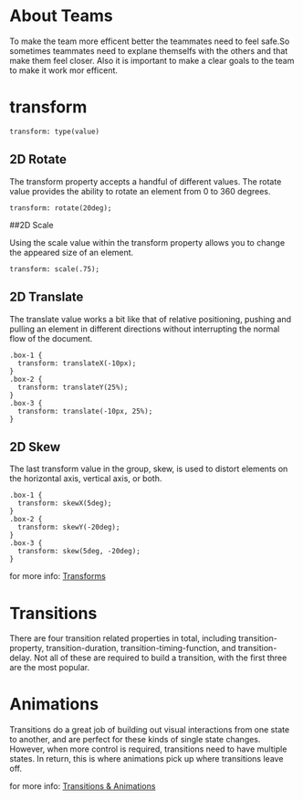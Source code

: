 # About Teams

To make the team more efficent better the teammates need to feel safe.So sometimes teammates need to explane themselfs with the others and that make them feel closer. Also it is important to make a clear goals to the team to make it work mor efficent.

# transform

```
transform: type(value)
```

## 2D Rotate

The transform property accepts a handful of different values. The rotate value provides the ability to rotate an element from 0 to 360 degrees.

```
transform: rotate(20deg);
```

##2D Scale

Using the scale value within the transform property allows you to change the appeared size of an element.

```
transform: scale(.75);
```

## 2D Translate

The translate value works a bit like that of relative positioning, pushing and pulling an element in different directions without interrupting the normal flow of the document.

```
.box-1 {
  transform: translateX(-10px);
}
.box-2 {
  transform: translateY(25%);
}
.box-3 {
  transform: translate(-10px, 25%);
}
```

## 2D Skew

The last transform value in the group, skew, is used to distort elements on the horizontal axis, vertical axis, or both.

```
.box-1 {
  transform: skewX(5deg);
}
.box-2 {
  transform: skewY(-20deg);
}
.box-3 {
  transform: skew(5deg, -20deg);
}

```

for more info: [Transforms](https://learn.shayhowe.com/advanced-html-css/css-transforms)

# Transitions

There are four transition related properties in total, including transition-property, transition-duration, transition-timing-function, and transition-delay. Not all of these are required to build a transition, with the first three are the most popular.

# Animations

Transitions do a great job of building out visual interactions from one state to another, and are perfect for these kinds of single state changes. However, when more control is required, transitions need to have multiple states. In return, this is where animations pick up where transitions leave off.

for more info: [Transitions & Animations](https://learn.shayhowe.com/advanced-html-css/transitions-animations/)
